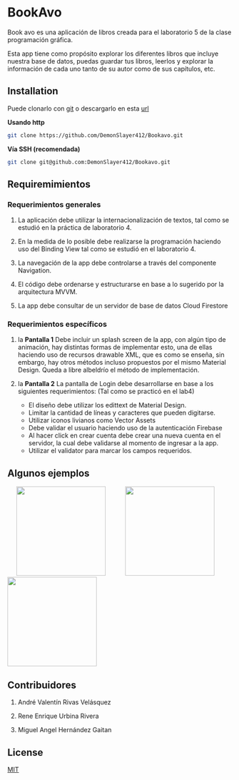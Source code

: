 # BookAvo

Book avo es una aplicación de libros creada para el laboratorio 5 de la clase programación gráfica.

Esta app tiene como propósito explorar los diferentes libros que incluye nuestra base de datos, puedas guardar tus libros, leerlos y explorar la información de cada uno tanto de su autor como de sus capítulos, etc.

## Installation

Puede clonarlo con [git](https://git-scm.com/) o descargarlo en esta [url](https://github.com/DemonSlayer412/Bookavo/archive/refs/heads/main.zip)

**Usando http**

```bash
git clone https://github.com/DemonSlayer412/Bookavo.git
```

**Vía SSH (recomendada)**

```bash
git clone git@github.com:DemonSlayer412/Bookavo.git
```


## Requiremimientos

### Requerimientos generales

1.	La aplicación debe utilizar la internacionalización de textos, tal como se estudió en la práctica de laboratorio 4.

2.	En la medida de lo posible debe realizarse la programación haciendo uso del Binding View tal como se estudió en el laboratorio 4.

3.	La navegación de la app debe controlarse a través del componente Navigation.

4.	El código debe ordenarse y estructurarse en base a lo sugerido por la arquitectura MVVM.

5.	La app debe consultar de un servidor de base de datos Cloud Firestore

### Requerimientos específicos
1.	la **Pantalla 1** Debe incluir un splash screen de la app, con algún tipo de animación, hay distintas formas de implementar esto, una de ellas haciendo uso de recursos drawable XML, que es como se enseña, sin embargo, hay otros métodos incluso propuestos por el mismo Material Design. Queda a libre albeldrío el método de implementación.

2.	la **Pantalla 2** La pantalla de Login debe desarrollarse en base a los siguientes requerimientos: (Tal como se practicó en el lab4)
    *	El diseño debe utilizar los edittext de Material Design.
    *	Limitar la cantidad de líneas y caracteres que pueden digitarse.
    *	Utilizar iconos livianos como Vector Assets
    *	Debe validar el usuario haciendo uso de la autenticación Firebase
    *	Al hacer click en crear cuenta debe crear una nueva cuenta en el servidor, la cual debe validarse al momento de ingresar a la app.
    *	Utilizar el validator para marcar los campos requeridos.


## Algunos ejemplos

<p>
<img src="https://i.imgur.com/lWuuO5J.jpg" width="200px" hspace="20" />

<img src="https://i.imgur.com/vMCGvSt.jpg" width="200px" hspace="20" />

<img src="https://i.imgur.com/1eAzB6g.jpg" width="200px" />
</p>
  
  
## Contribuidores

1. André Valentín Rivas Velásquez

2. Rene Enrique Urbina Rivera

3. Miguel Angel Hernández Gaitan

## License
[MIT](https://choosealicense.com/licenses/mit/)
